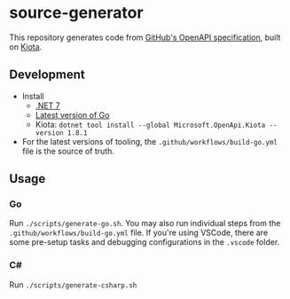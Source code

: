 # source-generator

This repository generates code from [GitHub's OpenAPI specification](https://github.com/github/rest-api-description), built on [Kiota](https://github.com/microsoft/kiota).

## Development

- Install
	- [.NET 7](https://dotnet.microsoft.com/en-us/download/dotnet/7.0)
	- [Latest version of Go](https://go.dev/dl/)
	- Kiota: `dotnet tool install --global Microsoft.OpenApi.Kiota --version 1.8.1`
- For the latest versions of tooling, the `.github/workflows/build-go.yml` file is the source of truth.

## Usage

### Go

Run `./scripts/generate-go.sh`. You may also run individual steps from the `.github/workflows/build-go.yml` file. If you're using VSCode, there are some pre-setup tasks and debugging configurations in the `.vscode` folder.

### C#

Run `./scripts/generate-csharp.sh`
